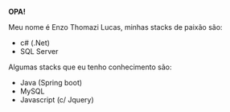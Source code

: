 <b>OPA!</b>

Meu nome é Enzo Thomazi Lucas, minhas stacks de paixão são:
- c# (.Net)
- SQL Server

Algumas stacks que eu tenho conhecimento são:
- Java (Spring boot)
- MySQL
- Javascript (c/ Jquery)
